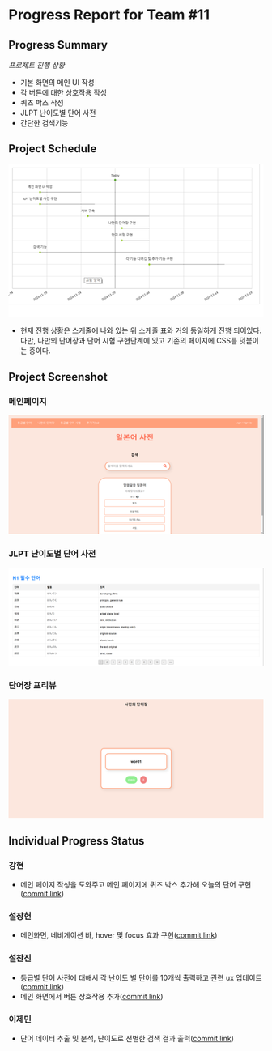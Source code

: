 # Progress Report for Team #11
## Progress Summary
*프로제트 진행 상황*
- 기본 화면의 메인 UI 작성
- 각 버튼에 대한 상호작용 작성
- 퀴즈 박스 작성
- JLPT 난이도별 단어 사전
- 간단한 검색기능
## Project Schedule
![](/image/image01.png)
 - 현재 진행 상황은 스케줄에 나와 있는 위 스케줄 표와 거의 동일하게 진행 되어있다.
 다만, 나만의 단어장과 단어 시험 구현단계에 있고 기존의 페이지에 CSS를 덧붙이는 중이다.
## Project Screenshot
### 메인페이지
![메인페이지](/image/image02.png)
### JLPT 난이도별 단어 사전
![JLPT 난이도별 단어 사전](/image/image03.png)
### 단어장 프리뷰
![단어장](/image/image04.png)
## Individual Progress Status
### 강현
- 메인 페이지 작성을 도와주고 메인 페이지에 퀴즈 박스 추가해 오늘의 단어 구현([commit link](https://github.com/seolbea/kw_team_11_project/tree/358dc5ca22778958c9a56cd02fb1017762222657))
### 설장헌
- 메인화면, 네비게이션 바, hover 및 focus 효과 구현([commit link](https://github.com/seolbea/kw_team_11_project/tree/44b0792c088561482e397a1f2509e01d2ec191e5))
### 설찬진
- 등급별 단어 사전에 대해서 각 난이도 별 단어를 10개씩 출력하고 관련 ux 업데이트([commit link](https://github.com/seolbea/kw_team_11_project/tree/7bdbf2c5484f04f2d31c288f8abf771d329caa0c))
- 메인 화면에서 버튼 상호작용 추가([commit link](https://github.com/seolbea/kw_team_11_project/tree/a31acdd7ecb626c7d15f69e26a4590baeeb556f5))
### 이제민
- 단어 데이터 추출 및 분석, 난이도로 선별한 검색 결과 출력([commit link](https://github.com/seolbea/kw_team_11_project/tree/97d97304c7dd9da05958b88c4d34479120ab0871))